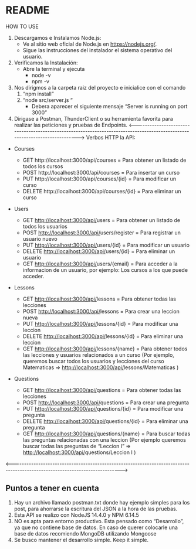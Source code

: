 # README

HOW TO USE 

1. Descargamos e Instalamos Node.js:
    - Ve al sitio web oficial de Node.js en https://nodejs.org/.
    - Sigue las instrucciones del instalador el sistema operativo del usuario.
2. Verificamos la Instalación:
    - Abre la terminal y ejecuta
        - node -v
        - npm -v
3. Nos dirigmos a la carpeta raiz del proyecto e inicialice con el comando 
    1. “npm install”
    2. “node src/server.js “
        - Debera aparecer el siguiente mensaje “Server is running on port 3000”
4. Dirigase a Postman, ThunderClient o su herramienta favorita para realizar las peticiones y pruebas de Endpoints.
<---------------------------------------------------------------------------------------------------------------------------->
Verbos HTTP la API: 

- Courses
    - GET http://localhost:3000/api/courses = Para obtener un listado de todos los cursos
    - POST http://localhost:3000/api/courses = Para insertar un curso
    - PUT http://localhost:3000/api/courses/{id} = Para modificar un curso
    - DELETE http://localhost:3000/api/courses/{id} = Para eliminar un curso
      
- Users
    - GET [http://localhost:3000/api/](http://localhost:3000/api/courses)users = Para obtener un listado de todos los usuarios
    - POST [http://localhost:3000/api/](http://localhost:3000/api/courses)users/register = Para registrar un usuario nuevo
    - PUT [http://localhost:3000/api/](http://localhost:3000/api/courses)users/{id} = Para modificar un usuario
    - DELETE [http://localhost:3000/api/](http://localhost:3000/api/courses)users/{id} = Para eliminar un usuario
    - GET [http://localhost:3000/api/](http://localhost:3000/api/courses)users/{email} = Para acceder a la informacion de un usuario, por ejemplo: Los cursos a los que puede acceder.
      
- Lessons
    - GET [http://localhost:3000/api/](http://localhost:3000/api/courses)lessons = Para obtener todas las lecciones
    - POST [http://localhost:3000/api/](http://localhost:3000/api/courses)lessons = Para crear una leccion nueva
    - PUT [http://localhost:3000/api/](http://localhost:3000/api/courses)lessons/{id} = Para modificar una leccion
    - DELETE [http://localhost:3000/api/](http://localhost:3000/api/courses)lessons/{id} = Para eliminar una leccion
    - GET [http://localhost:3000/api/](http://localhost:3000/api/courses)lessons/{name} = Para obtener todos las lecciones y usuarios relacionados a un curso (Por ejemplo, queremos buscar todos los usuarios y lecciones del curso Matematicas ⇒ [http://localhost:3000/api/](http://localhost:3000/api/courses)lessons/Matematicas )

- Questions
    - GET [http://localhost:3000/api/](http://localhost:3000/api/courses)questions = Para obtener todas las lecciones
    - POST [http://localhost:3000/api/](http://localhost:3000/api/courses)questions = Para crear una pregunta
    - PUT [http://localhost:3000/api/](http://localhost:3000/api/courses)questions/{id} = Para modificar una pregunta
    - DELETE [http://localhost:3000/api/](http://localhost:3000/api/courses)questions/{id} = Para eliminar una pregunta
    - GET [http://localhost:3000/api/](http://localhost:3000/api/courses)questions/{name} = Para buscar todas las preguntas relacionadas con una leccion (Por ejemplo queremos buscar todas las preguntas de “Leccion I” ⇒ [http://localhost:3000/api/](http://localhost:3000/api/courses)questions/Leccion I )

<---------------------------------------------------------------------------------------------------------------------------->

## Puntos a tener en cuenta

1. Hay un archivo llamado postman.txt donde hay ejemplo simples para los post, para ahorrarse la escritura del JSON a la hora de las pruebas.
2. Esta API se realizo con NodeJS 14.4.0 y NPM 6.14.5
3. NO es apta para entorno productivo. Esta pensado como “Desarrollo”, ya que no contiene base de datos. En caso de querer colocarle una base de datos recomiendo MongoDB utilizando Mongoose
4. Se busco mantener el desarrollo simple. Keep it simple.
